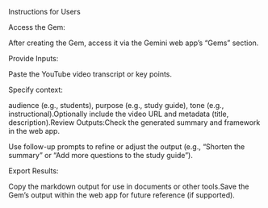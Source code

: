 Instructions for Users

Access the Gem:

After creating the Gem, access it via the Gemini web app’s “Gems” section.

Provide Inputs:

Paste the YouTube video transcript or key points.

Specify context: 

audience (e.g., students), purpose (e.g., study guide), tone (e.g., instructional).Optionally include the video URL and metadata (title, description).Review Outputs:Check the generated summary and framework in the web app.

Use follow-up prompts to refine or adjust the output (e.g., “Shorten the summary” or “Add more questions to the study guide”).

Export Results:

Copy the markdown output for use in documents or other tools.Save the Gem’s output within the web app for future reference (if supported).
